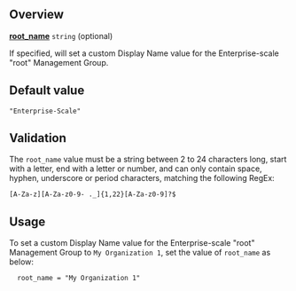 ## Overview

[**root_name**][this_page] `string` (optional)

If specified, will set a custom Display Name value for the Enterprise-scale "root" Management Group.

## Default value

`"Enterprise-Scale"`

## Validation

The `root_name` value must be a string between 2 to 24 characters long, start with a letter, end with a letter or number, and can only contain space, hyphen, underscore or period characters, matching the following RegEx:

`[A-Za-z][A-Za-z0-9- ._]{1,22}[A-Za-z0-9]?$`

## Usage

To set a custom Display Name value for the Enterprise-scale "root" Management Group to `My Organization 1`, set the value of `root_name` as below:

```hcl
  root_name = "My Organization 1"

```

[//]: # "************************"
[//]: # "INSERT LINK LABELS BELOW"
[//]: # "************************"
[this_page]: # "Link for the current page."
